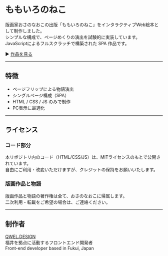 # ももいろのねこ

版画家おさのなおこの出版「ももいろのねこ」をインタラクティブWeb絵本として制作しました。  
シンプルな構成で、ページめくりの演出を試験的に実装しています。  
JavaScriptによるフルスクラッチで構築された SPA 作品です。

▶︎ [作品を見る](https://hangakobo.com/feature/momoiro-neko/)

---

## 特徴

- ページフリップによる物語演出
- シングルページ構成（SPA）
- HTML / CSS / JS のみで制作
- PC表示に最適化

---

## ライセンス

### コード部分

本リポジトリ内のコード（HTML/CSS/JS）は、MITライセンスのもとで公開されています。  
自由にご利用・改変いただけますが、クレジットの保持をお願いいたします。

### 版画作品と物語
  
版画作品と物語の著作権は全て、おさのなおこに帰属します。  
二次利用・転載をご希望の場合は、ご連絡ください。

---

## 制作者

[QWEL.DESIGN](https://qwel.design)  
福井を拠点に活動するフロントエンド開発者  
Front-end developer based in Fukui, Japan  
